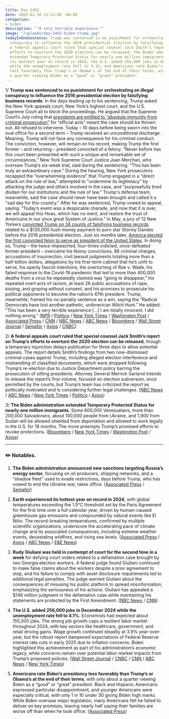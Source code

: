 ```yaml
---
title: Day 1452
date: 2025-01-10 13:13:00 -08:00
categories:
- biden
description: '"A very terrible experience."'
image: "/uploads/day-1452-biden-trump.jpg"
todayInOneSentence: Trump was sentenced to no punishment for orchestrating an illegal
  conspiracy to influence the 2016 presidential election by falsifying business records;
  a federal appeals court ruled that special counsel Jack Smith’s report on Trump’s
  efforts to overturn the 2020 election can be released; the Biden administration
  extended Temporary Protected Status for nearly one million immigrants; Earth experienced
  its hottest year on record in 2024; the U.S. added 256,000 jobs in December 2024
  while the unemployment rate fell to 4.1%; and Americans rate Biden’s presidency
  less favorably than Trump’s or Obama’s at the end of their terms, with only about
  a quarter viewing Biden as a “good” or “great” president.
---
```


1/ **Trump was sentenced to no punishment for orchestrating an illegal conspiracy to influence the 2016 presidential election by falsifying business records**. In the days leading up to his sentencing, Trump asked the New York appeals court, New York’s highest court, and the U.S. Supreme Court all to block the proceedings. He argued that the Supreme Court’s July ruling that [presidents are entitled to “absolute immunity from criminal prosecution”](https://whatthefuckjusthappenedtoday.com/2024/07/01/day-1259/#1-the-supreme-court-ruled-6-3-that-t) for “official acts” meant the case should be thrown out. All refused to intervene. Today – 10 days before being sworn into the oval office for a second term – Trump received an unconditional discharge. Meaning, Trump will not face any consequence for his criminal conduct. The conviction, however, will remain on his record, making Trump the first former – and returning – president convicted of a felony. “Never before has this court been presented with such a unique and remarkable set of circumstances,” New York Supreme Court Justice Juan Merchan, who oversaw Trump’s six-week trial, said during the sentencing. “This has been truly an extraordinary case.” During the hearing, New York prosecutors recapped the “overwhelming evidence” that Trump engaged in a "direct attack on the rule of law," attempted to "undermine its legitimacy" by attacking the judge and others involved in the case, and "purposefully bred disdain for our institutions and the rule of law." Trump's defense team, meanwhile, said the case should never have been brought and called it a "sad day for this country." After he was sentenced, Trump vowed to appeal, saying: “Today’s event was a despicable charade, and now that it is over, we will appeal this Hoax, which has no merit, and restore the trust of Americans in our once great System of Justice.” In May, a jury of 12 New Yorkers [convicted Trump on 34 counts of falsifying business records](https://whatthefuckjusthappenedtoday.com/2024/05/30/day-1227/#1-trump-a-former-u-s-president-and-t) related to a $130,000 hush money payment to porn star Stormy Daniels before the 2016 presidential election. Just six months later, [America elected the first convicted felon to serve as president of the United States](https://whatthefuckjusthappenedtoday.com/2024/11/06/day-1387/#1-america-elected-the-first-convicte). In doing so, Trump – the twice-impeached, four-times indicted, once-defeated former president – overcame his felony convictions, 88 criminal charges, accusations of insurrection, civil lawsuit judgments totaling more than a half-billion dollars, allegations by his first-term cabinet that he’s unfit to serve, his openly fascist intentions, the overturning of Roe v. Wade, his failed response to the Covid-19 pandemic that led to more than 400,000 deaths from a virus he repeatedly claimed was “going to disappear,” his repeated overt acts of racism, at least 26 public accusations of rape, kissing, and groping without consent, and his promises to prosecute his political opponents to become the nation’s 47th president. Trump, meanwhile, framed his no-penalty sentence as a win, saying the “Radical Democrats have lost another pathetic, unAmerican Witch Hunt.” He added: "This has been a very terrible experience [...] I am totally innocent. I did nothing wrong." ([NPR](https://www.npr.org/2025/01/10/nx-s1-5253927/trump-sentencing-new-york) / [Politico](https://www.politico.com/news/2025/01/10/trump-hush-money-conviction-sentencing-00197503) / [New York Times](https://www.nytimes.com/live/2025/01/10/nyregion/trump-hush-money-sentencing) / [Washington Post](https://www.washingtonpost.com/national-security/2025/01/10/trump-sentencing-hush-money-conviction-merchan/) / [Associated Press](https://apnews.com/live/trump-sentencing-hush-money-new-york-updates) / [CNN](https://www.cnn.com/politics/live-news/trump-hush-money-sentencing-01-10-25/index.html) / [NBC News](https://www.nbcnews.com/politics/donald-trump/live-blog/trump-sentencing-judge-juan-merchan-live-updates-rcna186199) / [ABC News](https://abcnews.go.com/US/live-updates/trump-sentencing-live-updates-president-elect-attend-sentencing/?id=117531260) / [Bloomberg](https://www.bloomberg.com/news/articles/2025-01-10/trump-s-sentencing-in-hush-money-criminal-case-begins-in-ny) / [Wall Street Journal](https://www.wsj.com/us-news/law/trump-sentencing-hush-money-new-york-9f9282bc) / [Semafor](https://www.semafor.com/article/01/10/2025/trump-avoids-jail-time-or-fines-in-historic-criminal-sentencing) / [Axios](https://www.axios.com/2025/01/10/trump-sentence-new-york-hush-money-case) / [CNBC](https://www.cnbc.com/2025/01/10/trump-sentencing-new-york-hush-money-case.html))

2/ **A federal appeals court ruled that special counsel Jack Smith’s report on Trump’s efforts to overturn the 2020 election can be released**, though a temporary injunction delays publication for three days to allow potential appeals. The report details Smith’s findings from two now-dismissed criminal cases against Trump, including alleged election interference and mishandling of classified documents, which were dropped following Trump’s re-election due to Justice Department policy barring the prosecution of sitting presidents. Attorney General Merrick Garland intends to release the report’s first volume, focused on election subversion, once permitted by the courts, but Trump’s team has criticized the report as politically motivated and is considering further legal challenges. ([NBC News](https://www.nbcnews.com/politics/justice-department/appeals-court-allows-jack-smiths-report-trumps-election-interference-c-rcna186959) / [ABC News](https://abcnews.go.com/Politics/attorney-general-merrick-garland-informs-congress-special-counsel/story?id=117500334) / [New York Times](https://www.nytimes.com/2025/01/09/us/politics/trump-appeals-court-special-counsel-report.html) / [Politico](https://www.politico.com/news/2025/01/09/appeals-court-muddles-timing-of-release-for-jack-smiths-final-report-00197461) / [Axios](https://www.axios.com/2025/01/10/trump-appeals-court-jack-smith-report))

3/ **The Biden administration extended Temporary Protected Status for nearly one million immigrants**. Some 600,000 Venezuelans, more than 200,000 Salvadorans, about 100,000 people from Ukraine, and 1,900 from Sudan will be allowed shielded from deportation and allowed to work legally in the U.S. for 18 months. The move preempts Trump’s promised efforts to revoke protections. ([Bloomberg](https://www.bloomberg.com/news/articles/2025-01-10/biden-extends-protection-for-800-000-venezuelans-salvadorans) / [New York Times](https://www.nytimes.com/2025/01/10/us/politics/biden-temporary-protected-status-immigration.html) / [Washington Post](https://www.washingtonpost.com/immigration/2025/01/10/el-salvador-temporary-protected-status/) / [Axios](https://www.axios.com/2025/01/10/immigration-temporary-protected-status-extensions-biden))

---

### ✏️ Notables. 

1. **The Biden administration announced new sanctions targeting Russia’s energy sector**, focusing on oil producers, shipping networks, and a “shadow fleet” used to evade restrictions, days before Trump, who has vowed to end the Ukraine war, takes office. ([Associated Press](https://apnews.com/article/russia-sanctions-energy-ukraine-war-biden-trump-bebf8f798e6212ee53b80e2eaea6e712) / [Semafor](https://www.semafor.com/article/01/10/2025/us-announces-new-sanctions-on-russian-energy))

2. **Earth experienced its hottest year on record in 2024**, with global temperatures exceeding the 1.5°C threshold set by the Paris Agreement for the first time over a full calendar year, driven by human-caused greenhouse gas emissions and compounded by natural events like El Niño. The record-breaking temperatures, confirmed by multiple scientific organizations, underscore the accelerating pace of climate change and its associated consequences, including extreme weather events, devastating wildfires, and rising sea levels. ([Associated Press](https://apnews.com/article/climate-change-warming-hot-record-2024-disasters-12f899f071fcdbd051ad49a872611e92) / [Axios](https://www.axios.com/2025/01/10/2024-earth-hottest-year-paris-target) / [ABC News](https://abcnews.go.com/International/scientists-shocked-warm-2023-year-hotter/story?id=117417919) / [E&E News](https://www.eenews.net/articles/its-official-2024-was-the-hottest-year-on-record/))

3. **Rudy Giuliani was held in contempt of court for the second time in a week** for defying court orders related to a defamation case brought by two Georgia election workers. A federal judge found Giuliani continued to make false claims about the workers despite a prior agreement to stop, and his failure to comply with asset disclosure requirements led to additional legal penalties. The judge warned Giuliani about the consequences of misusing his public platform to spread misinformation, emphasizing the seriousness of his actions. Giuliani has appealed a $146 million judgment in the defamation case while maintaining his statements are protected by the First Amendment. ([NBC News](https://www.nbcnews.com/politics/politics-news/giuliani-expected-testify-second-contempt-hearing-defamation-case-rcna187117) / [CNN](https://www.cnn.com/2025/01/10/politics/rudy-giuliani-contempt-hearing-defamation-case/index.html))

4. **The U.S. added 256,000 jobs in December 2024 while the unemployment rate fell to 4.1%**. Economists had expected about 155,000 jobs. The strong job growth caps a resilient labor market throughout 2024, with key sectors like healthcare, government, and retail driving gains. Wage growth continued steadily at 3.9% year-over-year, but the robust report dampened expectations of Federal Reserve interest rate cuts in early 2025 due to inflation concerns. Biden highlighted this achievement as part of his administration’s economic legacy, while concerns remain over potential labor market impacts from Trump’s proposed policies. ([Wall Street Journal](https://www.wsj.com/economy/jobs/jobs-report-december-2024-unemployment-economy-c8031ef9) / [CNBC](https://www.cnbc.com/2025/01/10/jobs-report-december-2024.html) / [CNN](https://www.cnn.com/2025/01/10/economy/us-jobs-report-december-final/index.html) / [ABC News](https://abcnews.go.com/US/solid-growth-expected-jobs-report-trump-presidency/story?id=117507167) / [New York Times](https://www.nytimes.com/live/2025/01/10/business/jobs-report-december-economy))

5. **Americans rate Biden’s presidency less favorably than Trump’s or Obama’s at the end of their terms**, with only about a quarter viewing Biden as a “good” or “great” president. Black and Hispanic Americans expressed particular disappointment, and younger Americans were especially critical, with only 1 in 10 under 30 giving Biden high marks. While Biden oversaw major legislation, many Americans felt he failed to deliver on key promises, leaving nearly half saying their families are worse off than when he took office. ([Associated Press](https://apnews.com/article/biden-poll-low-ratings-obama-trump-390f25a858bf4cdec28719a2fe17b525))